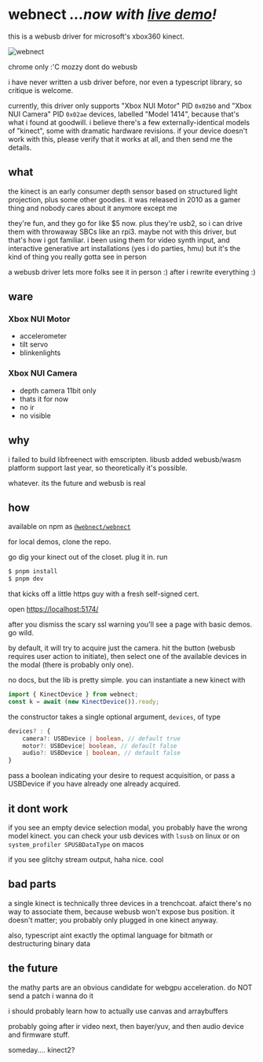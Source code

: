 # webnect *...now with [live demo](https://turbocrime.github.io/webnect/)!*

this is a webusb driver for microsoft's xbox360 kinect.

![webnect](https://github.com/turbocrime/webnect/assets/134443988/1bfbb58f-4a5a-4276-8cde-b80c7d91b63a)

chrome only :'C mozzy dont do webusb

i have never written a usb driver before, nor even a typescript library, so critique is welcome.

currently, this driver only supports "Xbox NUI Motor" PID `0x02b0` and "Xbox NUI Camera" PID `0x02ae` devices, labelled "Model 1414", because that's what i found at goodwill. i believe there's a few externally-identical models of "kinect", some with dramatic hardware revisions. if your device doesn't work with this, please verify that it works at all, and then send me the details.

## what

the kinect is an early consumer depth sensor based on structured light projection, plus some other goodies. it was released in 2010 as a gamer thing and nobody cares about it anymore except me

they're fun, and they go for like $5 now. plus they're usb2, so i can drive them with throwaway SBCs like an rpi3. maybe not with this driver, but that's how i got familiar. i been using them for video synth input, and interactive generative art installations (yes i do parties, hmu) but it's the kind of thing you really gotta see in person

a webusb driver lets more folks see it in person :) after i rewrite everything :)

## ware

### Xbox NUI Motor

* accelerometer
* tilt servo
* blinkenlights

### Xbox NUI Camera

* depth camera 11bit only
* thats it for now
* no ir
* no visible

## why

i failed to build libfreenect with emscripten. libusb added webusb/wasm platform support last year, so theoretically it's possible.

whatever. its the future and webusb is real

## how

available on npm as [`@webnect/webnect`](https://www.npmjs.com/package/@webnect/webnect)

for local demos, clone the repo.

go dig your kinect out of the closet. plug it in. run

```sh
$ pnpm install
$ pnpm dev
```

that kicks off a little https guy with a fresh self-signed cert.

open <https://localhost:5174/>

after you dismiss the scary ssl warning you'll see a page with basic demos. go wild.

by default, it will try to acquire just the camera. hit the button (webusb requires user action to initiate), then select one of the available devices in the modal (there is probably only one).

no docs, but the lib is pretty simple. you can instantiate a new kinect with

```typescript
import { KinectDevice } from webnect;
const k = await (new KinectDevice()).ready;
```

the constructor takes a single optional argument, `devices`, of type

```typescript
devices? : {
    camera?: USBDevice | boolean, // default true
    motor?: USBDevice| boolean, // default false
    audio?: USBDevice | boolean, // default false
}
```

pass a boolean indicating your desire to request acquisition, or pass a USBDevice if you have already one already acquired.

## it dont work

if you see an empty device selection modal, you probably have the wrong model kinect. you can check your usb devices with `lsusb` on linux or on `system_profiler SPUSBDataType` on macos

if you see glitchy stream output, haha nice. cool

## bad parts

a single kinect is technically three devices in a trenchcoat. afaict there's no way to associate them, because webusb won't expose bus position. it doesn't matter; you probably only plugged in one kinect anyway.

also, typescript aint exactly the optimal language for bitmath or destructuring binary data

## the future

the mathy parts are an obvious candidate for webgpu acceleration. do NOT send a patch i wanna do it

i should probably learn how to actually use canvas and arraybuffers

probably going after ir video next, then bayer/yuv, and then audio device and firmware stuff.

someday.... kinect2?
